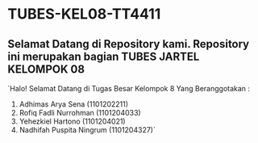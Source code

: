 # TUBES-KEL08-TT4411
## Selamat Datang di Repository kami. Repository ini merupakan bagian TUBES JARTEL KELOMPOK 08
`Halo! Selamat Datang di Tugas Besar Kelompok 8 Yang Beranggotakan :
1. Adhimas Arya Sena (1101202211)
2. Rofiq Fadli Nurrohman (1101204033)
3. Yehezkiel Hartono (1101204021)
4. Nadhifah Puspita Ningrum (1101204327)`

